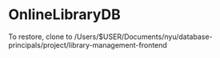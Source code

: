 # OnlineLibraryDB
To restore, clone to
/Users/$USER/Documents/nyu/database-principals/project/library-management-frontend

